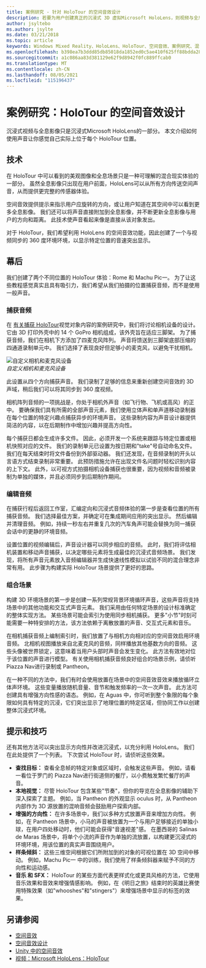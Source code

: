 ```yaml
---
title: 案例研究 - 针对 HoloTour 的空间音效设计
description: 若要为用户创建真正的沉浸式 3D 虚拟Microsoft HoloLens，则视频与全息影像只是公式的一部分。
author: jsyltebo
ms.author: jsylte
ms.date: 03/21/2018
ms.topic: article
keywords: Windows Mixed Reality、HoloLens、HoloTour、空间音效、案例研究、混合现实头戴显示设备、Windows 混合现实头戴显示设备、虚拟现实头戴显示设备、HoloLens、MRTK、混合现实 Toolkit、音频
ms.openlocfilehash: b398ea7b3ddd85db85018da1852ed0c5ae410f625ff88bdda286e750a517d260
ms.sourcegitcommit: a1c086aa83d381129e62f9d8942f0fc889ffcab0
ms.translationtype: MT
ms.contentlocale: zh-CN
ms.lasthandoff: 08/05/2021
ms.locfileid: "115196437"
---
```

# <a name="case-study-spatial-sound-design-for-holotour"></a>案例研究：HoloTour 的空间音效设计

沉浸式视频与全息影像只是沉浸式Microsoft HoloLens的一部分。 本文介绍如何使用声音让你感觉自己实际上位于每个 HoloTour 位置。

## <a name="the-tech"></a>技术

在 HoloTour 中可以看到的美观图像和全息场景只是一种可理解的混合现实体验的一部分。 虽然全息影像只出现在用户前面，HoloLens可以从所有方向传送空间声音，从而提供[](spatial-sound.md)更完整的传感器体验。

空间音效提供提示来指示用户应旋转的方向，或让用户知道在其空间中可以看到更多全息影像。 我们还可以将声音直接附加到全息影像，并不断更新全息影像与用户的方向和距离。 此技术使声音看起来像是直接从该对象发出。

对于 HoloTour，我们希望利用 HoloLens 的空间音效功能，因此创建了一个与视频同步的 360 度环境环境，以显示特定位置的音速突出显示。

## <a name="behind-the-scenes"></a>幕后

我们创建了两个不同位置的 HoloTour 体验：Rome 和 Machu Pic一。 为了让这些教程感觉真实且具有吸引力，我们希望从我们拍摄的位置捕获音频，而不是使用一般声音。

### <a name="capturing-the-audio"></a>捕获音频

在 [有关捕获 HoloTour](../out-of-scope/case-study-capturing-and-creating-content-for-holotour.md)视觉对象内容的案例研究中，我们将讨论相机设备的设计。 它由 3D 打印外壳中的 14 个 GoPro 相机组成，该外壳旨在适应三脚架。 为了捕获音频，我们在相机下方添加了四麦克风阵列。 声音将馈送到三脚架底部压缩的四通道录制单元中。 我们选择了表现良好但足够小的麦克风，以避免干扰相机。

![自定义相机和麦克风设备](images/camera-rig-microphones-300px.png)<br>
*自定义相机和麦克风设备*

此设置从四个方向捕获声音。 我们录制了足够的信息来重新创建空间音效的 3D 声域，稍后我们可以将其同步到 360 度视频。

相机阵列音频的一项挑战是，你处于相机外声音（如飞行物、飞机或高风）的正中。 要确保我们具有所需的全部声音元素，我们使用立体声和单声道移动录制器在每个位置的特定兴趣点捕获异步的环境声音。 这些录制内容为声音设计器提供简洁的内容，以在后期制作中增加兴趣并提高方向性。

每个捕获日都会生成许多文件。 因此，必须开发一个系统来跟踪与特定位置或相机快照对应的文件。 我们的录制单元已设置为按日期和"take"号自动命名文件。 我们在每天结束时将文件备份到外部驱动器。 我们还发现，在音频录制的开头以言语方式结束录制非常重要。 此预防措施允许在出现文件名问题时轻松识别内容的上下文。 此外，以可视方式拍摄相机设备捕获也很重要，因为视频和音频被录制为单独的媒体，并且必须同步到后期制作期间。

### <a name="editing-the-audio"></a>编辑音频

在捕获行程后返回工作室，汇编定向和沉浸式音频体验的第一步是查看位置的所有捕获音频。 我们选择最佳方案，并确定可在集成期间应用的突出显示。 然后编辑并清理音频。 例如，持续一秒左右并重复几次的汽车角声可能会替换为同一捕获会话中的更静的环境音频。

设置位置的视频编辑后，声音设计器可以同步相应的音频。 此时，我们将评估相机装置和移动声音捕获，以决定哪些元素将生成最佳的沉浸式音频场景。 我们发现，将所有声音元素放入音频编辑器并生成快速线性模拟以试验不同的混合理念非常有用。 此步骤为构建实际 HoloTour 场景提供了更好的思路。

### <a name="assembling-the-scene"></a>组合场景

构建 3D 环境场景的第一步是创建一系列常规背景环境循环声音，这些声音将支持场景中的其他功能和交互式声音元素。 我们采用由任何特定场景的设计标准确定的整体实现方法。 某些场景可能会索引为使用同步相机捕获。 更多"小节"时刻可能需要一种特安排的方法，该方法依赖于离散放置的声音、交互式元素和音乐。

在相机捕获音频上编制索引时，我们放置了与相机方向相对应的空间音效启用环境音频。 北相机视图播放来自北麦克风的音频，同样播放其他基数方向的音频。 这些头像被世界锁定，这意味着当用户头部时声音会发生变化。 此方法有效地对位于该位置的声音进行模型。 有关使用相机捕获音频良好组合的场景示例，请侦听 Piazza Nav进行录制或 Pantheon。

在一种不同的方法中，我们有时会使用放置在场景中的空间音效音效来播放循环立体声环境。 这些变量播放随机音量、音节和触发频率的一次一次声音。 此方法可创建具有增强方向性感的语态。 例如，在 Aguas 中，你可听到整个象限的每个象限如何具有特定的沉浸，它们突出显示了地理位置的特定区域，但协同工作以创建整体沉浸式环境。

## <a name="tips-and-tricks"></a>提示和技巧

还有其他方法可以突出显示方向性并改进沉浸式，以充分利用 HoloLens。 我们在此处提供了一个列表。 下次尝试 HoloTour 时，请侦听这些效果。
* **查找目标：** 查看全息帧的特定对象或区域时，会触发这些声音。 例如，请看一看位于罗门的 Piazza Nav进行街道侧的餐厅，以小费触发繁忙餐厅的声音。
* **本地视觉：** 尽管 HoloTour 包含某些"节奏"，但你的导览在全息影像的辅助下深入探索了主题。 例如，当 Pantheon 的外观显示 oculus 时，从 Pantheon 内部作为 3D 源放置的混响音频会鼓励用户探索内部。
* **增强的方向性：** 在许多场景中，我们以多种方式放置声音来增加方向性。 例如，在 Pantheon 场景中，小马的声音被放置为一个与用户足够接近的单独小球，在用户四处移动时，他们可能会获得"音速视差"感。 在墨西哥的 Salinas de Maras 场景中，将单个小流的声音作为单独的流放置，以构建更沉浸式的环境环境，用该位置的真实声音围绕用户。
* **样条倾斜：** 这些三维空间根据它们所附加到的对象的可视位置在 3D 空间中移动。 例如，Machu Pic一 中的训练，我们使用了样条倾斜器来赋予不同的方向性和运动感。
* **音乐 和 SFX：** HoloTour 的某些方面代表更样式化或更具风格的方法，它使用音乐效果和音效来增强情感影响。 例如，在《明日之旅》结束时的英雄比赛使用特殊效果（如"whooshes"和"stingers"）来增强场景中显示的标签的效果。

## <a name="see-also"></a>另请参阅

* [空间音效](spatial-sound.md)
* [空间音效设计](spatial-sound-design.md)
* [Unity 中的空间音效](../develop/unity/spatial-sound-in-unity.md)
* [视频：Microsoft HoloLens：HoloTour](https://www.youtube.com/watch?v=pLd9WPlaMpY)
